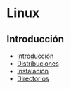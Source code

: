 # Linux

## Introducción
- [Introducción](./Introduccion/Introduccion.md)
- [Distribuciones](./Introduccion/Distribuciones.md)
- [Instalación](./Introduccion/Instalacion.md)
- [Directorios](./Introduccion/Directorios.md)